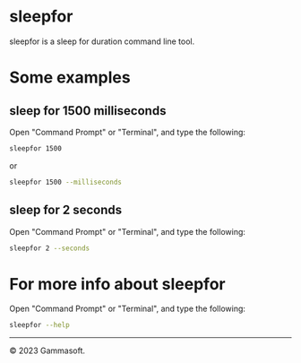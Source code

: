 # sleepfor

sleepfor is a sleep for duration command line tool.

# Some examples

## sleep for 1500 milliseconds

Open "Command Prompt" or "Terminal", and type the following:

```bash
sleepfor 1500
```

or

```bash
sleepfor 1500 --milliseconds
```

## sleep for 2 seconds

Open "Command Prompt" or "Terminal", and type the following:

```bash
sleepfor 2 --seconds
```

# For more info about sleepfor

Open "Command Prompt" or "Terminal", and type the following:

```bash
sleepfor --help
```

______________________________________________________________________________________________

© 2023 Gammasoft.
